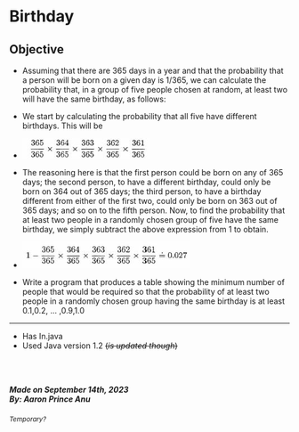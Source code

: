 # **Birthday**
## Objective

- Assuming that there are 365 days in a year and that the probability that a person will be born on a given day is 1/365, we can calculate the probability that, in a group of five people chosen at random, at least two will have the same birthday, as follows:

- We start by calculating the probability that all five have different birthdays. This will be

- ![Image](./1st.jpg)

- The reasoning here is that the first person could be born on any of 365 days; the second person, to have a different birthday, could only be born on 364 out of 365 days; the third person, to have a birthday different from either of the first two, could only be born on 363 out of 365 days; and so on to the fifth person. Now, to find the probability that at least two people in a randomly chosen group of five have the same birthday, we simply subtract the above expression from 1 to obtain.

- ![Image](./2nd.jpg)

- Write a program that produces a table showing the minimum number of people that would be required so that the probability of at least two people in a randomly chosen group having the same birthday is at least 0.1,0.2, ... ,0.9,1.0

---

- Has In.java
- Used Java version 1.2 ~~(*is updated though*)~~

<br></br>

***Made on September 14th, 2023***\
***By: Aaron Prince Anu***


<sub>*Temporary?*</sub>